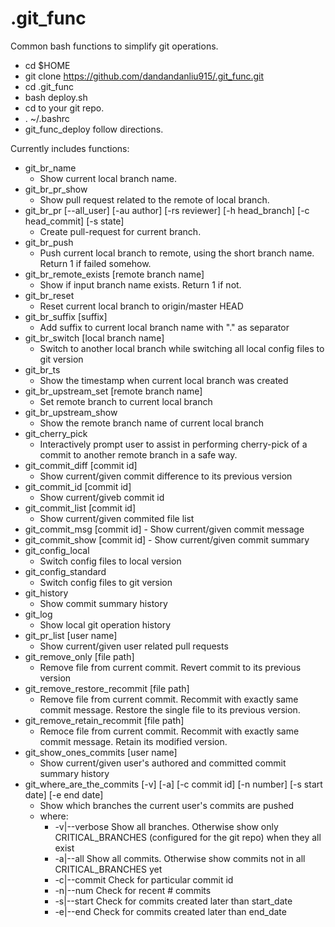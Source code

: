 # .git_func
Common bash functions to simplify git operations.
- cd $HOME
- git clone https://github.com/dandandanliu915/.git_func.git
- cd .git_func
- bash deploy.sh
- cd to your git repo. 
- . ~/.bashrc
- git_func_deploy follow directions.


Currently includes functions: 
- git_br_name 
	- Show current local branch name.
- git_br_pr_show
	- Show pull request related to the remote of local branch.
- git_br_pr [--all_user] [-au author] [-rs reviewer] [-h head_branch] [-c head_commit] [-s state]
	- Create pull-request for current branch.
- git_br_push 
	- Push current local branch to remote, using the short branch name. Return 1 if failed somehow.
- git_br_remote_exists [remote branch name] 
	- Show if input branch name exists. Return 1 if not.
- git_br_reset
	- Reset current local branch to origin/master HEAD
- git_br_suffix [suffix]
	- Add suffix to current local branch name with "." as separator
- git_br_switch [local branch name]
	- Switch to another local branch while switching all local config files to git version
- git_br_ts
	- Show the timestamp when current local branch was created
- git_br_upstream_set [remote branch name]
	- Set remote branch to current local branch 
- git_br_upstream_show
	- Show the remote branch name of current local branch
- git_cherry_pick
	- Interactively prompt user to assist in performing cherry-pick of a commit to another remote branch in a safe way.
- git_commit_diff [commit id]
	- Show current/given commit difference to its previous version
- git_commit_id [commit id]
	- Show current/giveb commit id
- git_commit_list [commit id]
	- Show current/given commited file list
- git_commit_msg [commit id]
        - Show current/given commit message
- git_commit_show [commit id]
        - Show current/given commit summary
- git_config_local
	- Switch config files to local version
- git_config_standard
	- Switch config files to git version
- git_history
	- Show commit summary history
- git_log
	- Show local git operation history
- git_pr_list [user name]
	- Show current/given user related pull requests
- git_remove_only [file path]
	- Remove file from current commit. Revert commit to its previous version
- git_remove_restore_recommit [file path]
	- Remove file from current commit. Recommit with exactly same commit message. Restore the single file to its previous version.
- git_remove_retain_recommit [file path]
	- Remoce file from current commit. Recommit with exactly same commit message. Retain its modified version.
- git_show_ones_commits [user name]
	- Show current/given user's authored and committed commit summary history
- git_where_are_the_commits [-v] [-a] [-c commit id] [-n number] [-s start date] [-e end date]
	- Show which branches the current user's commits are pushed
	- where:
		- -v|--verbose 	Show all branches. Otherwise show only CRITICAL_BRANCHES (configured for the git repo) when they all exist
		- -a|--all	Show all commits. Otherwise show commits not in all CRITICAL_BRANCHES yet
		- -c|--commit	Check for particular commit id
		- -n|--num	Check for recent # commits
		- -s|--start	Check for commits created later than start_date
		- -e|--end	Check for commits created later than end_date
